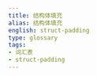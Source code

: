 ```yaml
---
title: 结构体填充
alias: 结构体填充
english: struct-padding
type: glossary
tags:
- 词汇表
- struct-padding
---
```

